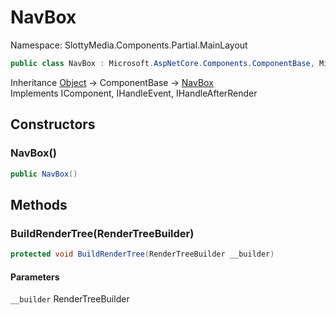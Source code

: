 # NavBox

Namespace: SlottyMedia.Components.Partial.MainLayout

```csharp
public class NavBox : Microsoft.AspNetCore.Components.ComponentBase, Microsoft.AspNetCore.Components.IComponent, Microsoft.AspNetCore.Components.IHandleEvent, Microsoft.AspNetCore.Components.IHandleAfterRender
```

Inheritance [Object](https://docs.microsoft.com/en-us/dotnet/api/system.object) → ComponentBase → [NavBox](./slottymedia.components.partial.mainlayout.navbox.md)<br>
Implements IComponent, IHandleEvent, IHandleAfterRender

## Constructors

### **NavBox()**

```csharp
public NavBox()
```

## Methods

### **BuildRenderTree(RenderTreeBuilder)**

```csharp
protected void BuildRenderTree(RenderTreeBuilder __builder)
```

#### Parameters

`__builder` RenderTreeBuilder<br>
